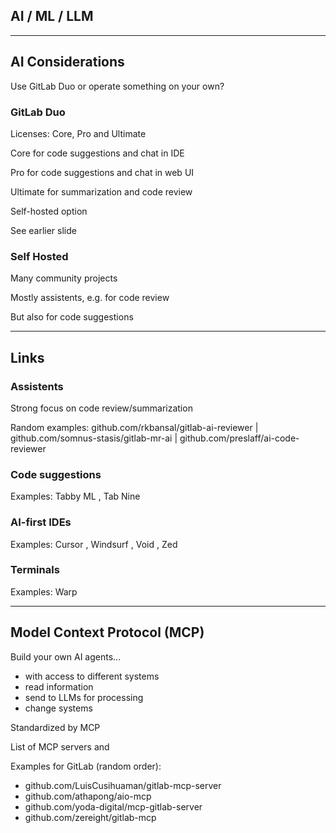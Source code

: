 <!-- .slide: id="gitlab_ai" class="vertical-center" -->

<i class="fa-duotone fa-microchip-ai fa-8x fa-duotone-colors" style="float: right; color: grey;"></i>

## AI / ML / LLM

---

## AI Considerations

Use GitLab Duo or operate something on your own?

### GitLab Duo

Licenses: Core, Pro and Ultimate

Core for code suggestions and chat in IDE

Pro for code suggestions and chat in web UI

Ultimate for summarization and code review

Self-hosted option

See earlier slide [](#/gitlab_duo)

### Self Hosted

Many community projects

Mostly assistents, e.g. for code review

But also for code suggestions

---

## Links

### Assistents

Strong focus on code review/summarization

Random examples: github.com/rkbansal/gitlab-ai-reviewer [](https://github.com/rkbansal/gitlab-ai-reviewer) | github.com/somnus-stasis/gitlab-mr-ai [](https://github.com/somnus-stasis/gitlab-mr-ai) | github.com/preslaff/ai-code-reviewer [](https://github.com/preslaff/ai-code-reviewer)

### Code suggestions

Examples: Tabby ML [](https://www.tabbyml.com/), Tab Nine [](https://www.tabnine.com/)

### AI-first IDEs

Examples: Cursor [](https://www.cursor.com/), Windsurf [](https://windsurf.com/editor), Void [](https://voideditor.com/), Zed [](https://zed.dev/)

### Terminals

Examples: Warp [](https://warp.dev/)

---

## Model Context Protocol (MCP)

Build your own AI agents...
- with access to different systems
- read information
- send to LLMs for processing
- change systems

Standardized by MCP [](https://modelcontextprotocol.io)

List of MCP servers [](https://github.com/modelcontextprotocol/servers) and [](https://mcpmarket.com/search?q=gitlab)

Examples for GitLab (random order):

- github.com/LuisCusihuaman/gitlab-mcp-server [](https://github.com/LuisCusihuaman/gitlab-mcp-server)
- github.com/athapong/aio-mcp [](https://github.com/athapong/aio-mcp)
- github.com/yoda-digital/mcp-gitlab-server [](https://github.com/yoda-digital/mcp-gitlab-server)
- github.com/zereight/gitlab-mcp [](https://github.com/zereight/gitlab-mcp)
